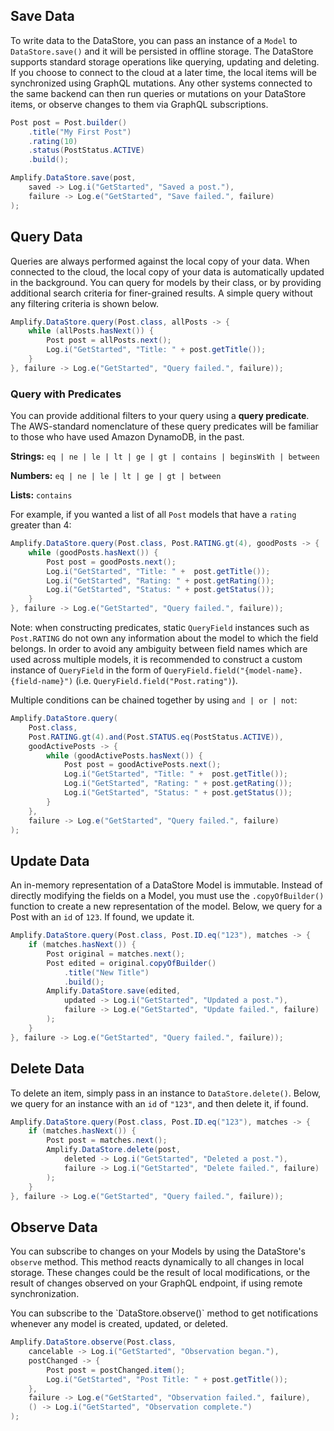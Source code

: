 ## Save Data

To write data to the DataStore, you can pass an instance of a `Model` to `DataStore.save()` and it will be persisted in offline storage. The DataStore supports standard storage operations like querying, updating and deleting. If you choose to connect to the cloud at a later time, the local items will be synchronized using GraphQL mutations. Any other systems connected to the same backend can then run queries or mutations on your DataStore items, or observe changes to them via GraphQL subscriptions.

```java
Post post = Post.builder()
    .title("My First Post")
    .rating(10)
    .status(PostStatus.ACTIVE)
    .build();

Amplify.DataStore.save(post,
    saved -> Log.i("GetStarted", "Saved a post."),
    failure -> Log.e("GetStarted", "Save failed.", failure)
);
```

## Query Data

Queries are always performed against the local copy of your data. When connected to the cloud, the local copy of your data is automatically updated in the background. You can query for models by their class, or by providing additional search criteria for finer-grained results. A simple query without any filtering criteria is shown below.

```java
Amplify.DataStore.query(Post.class, allPosts -> {
    while (allPosts.hasNext()) {
        Post post = allPosts.next();
        Log.i("GetStarted", "Title: " + post.getTitle());
    }
}, failure -> Log.e("GetStarted", "Query failed.", failure));
```

### Query with Predicates

You can provide additional filters to your query using a **query predicate**. The AWS-standard nomenclature of these query predicates will be familiar to those who have used Amazon DynamoDB, in the past.

**Strings:** `eq | ne | le | lt | ge | gt | contains | beginsWith | between`

**Numbers:** `eq | ne | le | lt | ge | gt | between`

**Lists:** `contains`

For example, if you wanted a list of all `Post` models that have a `rating` greater than 4:

```java
Amplify.DataStore.query(Post.class, Post.RATING.gt(4), goodPosts -> {
    while (goodPosts.hasNext()) {
        Post post = goodPosts.next();
        Log.i("GetStarted", "Title: " +  post.getTitle());
        Log.i("GetStarted", "Rating: " + post.getRating());
        Log.i("GetStarted", "Status: " + post.getStatus());
    }
}, failure -> Log.e("GetStarted", "Query failed.", failure));
```

<amplify-callout>

Note: when constructing predicates, static `QueryField` instances such as `Post.RATING` do not own any information about the model to which the field belongs. In order to avoid any ambiguity between field names which are used across multiple models, it is recommended to construct a custom instance of `QueryField` in the form of `QueryField.field("{model-name}.{field-name}")` (i.e.  `QueryField.field("Post.rating")`).

</amplify-callout>

Multiple conditions can be chained together by using `and | or | not`:

```java
Amplify.DataStore.query(
    Post.class,
    Post.RATING.gt(4).and(Post.STATUS.eq(PostStatus.ACTIVE)),
    goodActivePosts -> {
        while (goodActivePosts.hasNext()) {
            Post post = goodActivePosts.next();
            Log.i("GetStarted", "Title: " +  post.getTitle());
            Log.i("GetStarted", "Rating: " + post.getRating());
            Log.i("GetStarted", "Status: " + post.getStatus());
        }
    },
    failure -> Log.e("GetStarted", "Query failed.", failure)
);
```

## Update Data

An in-memory representation of a DataStore Model is immutable. Instead of directly modifying the fields on a Model, you must use the `.copyOfBuilder()` function to create a new representation of the model. Below, we query for a Post with an `id` of `123`. If found, we update it.

```java
Amplify.DataStore.query(Post.class, Post.ID.eq("123"), matches -> {
    if (matches.hasNext()) {
        Post original = matches.next();
        Post edited = original.copyOfBuilder()
            .title("New Title")
            .build();
        Amplify.DataStore.save(edited,
            updated -> Log.i("GetStarted", "Updated a post."),
            failure -> Log.e("GetStarted", "Update failed.", failure)
        );
    }
}, failure -> Log.e("GetStarted", "Query failed.", failure));
```

## Delete Data

To delete an item, simply pass in an instance to `DataStore.delete()`.  Below, we query for an instance with an `id` of `"123"`, and then delete it, if found.

```java
Amplify.DataStore.query(Post.class, Post.ID.eq("123"), matches -> {
    if (matches.hasNext()) {
        Post post = matches.next();
        Amplify.DataStore.delete(post,
            deleted -> Log.i("GetStarted", "Deleted a post."),
            failure -> Log.i("GetStarted", "Delete failed.", failure)
        );
    }
}, failure -> Log.e("GetStarted", "Query failed.", failure));
```

## Observe Data

You can subscribe to changes on your Models by using the DataStore's `observe` method. This method reacts dynamically to all changes in local storage. These changes could be the result of local modifications, or the result of changes observed on your GraphQL endpoint, if using remote synchronization.

<amplify-callout>
You can subscribe to the `DataStore.observe()` method to get notifications whenever any model is created, updated, or deleted.
</amplify-callout>

```java
Amplify.DataStore.observe(Post.class,
    cancelable -> Log.i("GetStarted", "Observation began."),
    postChanged -> {
        Post post = postChanged.item();
        Log.i("GetStarted", "Post Title: " + post.getTitle());
    },
    failure -> Log.e("GetStarted", "Observation failed.", failure),
    () -> Log.i("GetStarted", "Observation complete.")
);
```
